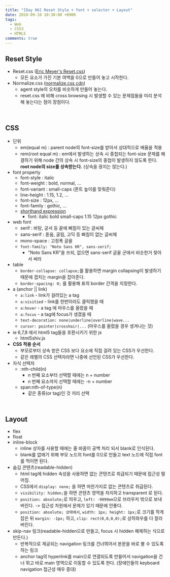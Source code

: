 ```yaml
---
title: "[Day 06] Reset Style + font + selector + Layout"
date: 2018-09-10 10:30:00 +0900
tags:
  - Web
  - CSS3
  - HTML5
comments: true
---
```


## Reset Style

- Reset.css ([Eric Meyer's Reset.css](https://cssreset.com/scripts/eric-meyer-reset-css/))
  - 모든 요소가 가진 기본 여백을 0으로 만들어 놓고 시작한다.
- Normalize.css ([normalize.css cdn](https://cdnjs.com/libraries/normalize))
  - agent style의 오차를 비슷하게 만들어 놓는다.
  - reset.css 에 비해 cross browsing 시 발생할 수 있는 문제점들을 미리 분석해 놓는다는 점이 장점이다.

<br/>

## CSS

- 단위
  - em(equal m) : parent node의 font-size를 받아서 상대적으로 배율을 적용
  - rem(root equal m) : em에서 발생하는 상속 시 중첩되는 font-size 문제를 해결하기 위해 node 간의 상속 시 font-size의 중첩이 발생하지 않도록 한다. **root node의 size를 상속받는다.** (상속을 끊지는 않는다.)
- font property
  - font-style : italic
  - font-weight : bold, normal, ...
  - font-variant : small-caps (폰트 높이를 맞춰준다)
  - line-height : 1.15, 1.2, ...
  - font-size : 12px, ...
  - font-family : gothic, ...
  - <u>shorthand expression</u>
    - font:  italic  bold  small-caps  1.15  12px  gothic
- web font
  - serif : 바탕, 궁서 등 끝에 삐침이 있는 글씨체
  - sans-serif : 돋움, 굴림, 고딕 등 삐침이 없는 글씨체
  - mono-space : 고정폭 글꼴
  - `font-family: "Noto Sans KR", sans-serif;`
    - "Noto Sans KR"을 쓰되, 없으면 sans-serif 글꼴 군에서 비슷한거 찾아서 써라
- table
  - `border-collapse: collapse;`를 활용하면 margin collapsing이 발생하기 때문에 겹치는 margin을 잡아준다.
  - `border-spacing: 0;` 를 활용해 표의 border 간격을 지정한다.
- a (anchor || link)
  - `a:link` - link가 걸려있는 a tag
  - `a:visitied` - link를 한번이라도 클릭했을 때
  - `a:hover` - a tag 에 마우스를 올렸을 때
  - `a:focus` - a tag에 focus가 생겼을 때
  - `text-decoration: none|underline|overline|wave...`
  - `cursor: pointer|crosshair|...` (마우스를 올렸을 경우 생겨나는 것)
- ie 6,7,8 에서 html5 tag들을 호환시키기 위한 js
  - html5shiv.js
- **CSS 적용 순서**
  - 부모로부터 상속 받은 CSS 보다 요소에 직접 걸려 있는 CSS가 우선한다.
  - 같은 레벨의 CSS 선택자라면 나중에 선언된 CSS가 우선한다.
- 자식 선택자
  - :nth-child(n)
    - n 번째 요소부터 선택할 때에는 n + number
    - n 번째 요소까지 선택할 때에는 -n + number
  - span:nth-of-type(n)
    - 같은 종류(or tag)인 것 끼리 선택

<br/>

## Layout

- flex
- float
- inline-block
  - inline 상자를 사용할 때에는 줄 바꿈이 공백 처리 되서 blank로 인식된다.
  - blank를 없애기 위해 부모 노드의 font를 0으로 만들고 text 노드에 직접 font를 먹이면 된다.
- 숨김 콘텐츠(readable-hidden)
  - html tag에 hidden 속성을 사용하면 없는 콘텐츠로 취급되기 때문에 접근성 떨어짐.
  - CSS에서 `display: none;` 을 하면 마찬가지로 없는 콘텐츠로 취급된다.
  - `visibility: hidden;`을 하면 콘텐츠 영역을 차지하고 transparent 로 된다.
  - `position: absolute;`로 띄우고, `left: -9999em`으로 브라우저 밖으로 보내버린다. -> 접근성 차원에서 문제가 있기 때문에 안좋다.
  - `position: absolute; 상태에서`,  `width: 1px; height: 1px;`로 크기를 작게 잡은 뒤 `margin: -1px;` 하고, `clip: rect(0,0,0,0);`로 상하좌우를 다 잘라버린다.
- skip-nav 링크(readable-hidden으로 만들고, focus 시 hidden 해제하는 식으로 만든다.)
  - 반복적으로 제공되는 navigation 링크를 건너뛰어서 본문을 바로 볼 수 있도록 하는 링크
  - anchor tag의 hyperlink를 main으로 연결되도록 만들어서 navigation을 건너 뛰고 바로 main 영역으로 이동할 수 있도록 한다. (장애인들의 keyboard navigation 접근성 매우 증대)